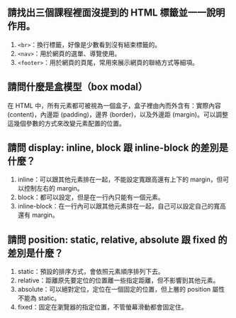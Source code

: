 ## 請找出三個課程裡面沒提到的 HTML 標籤並一一說明作用。
1. `<br>`：換行標籤，好像是少數看到沒有結束標籤的。
2. `<nav>`：用於網頁的選單、導覽使用。
3. `<footer>`：用於網頁的頁尾，常用來展示網頁的聯絡方式等細項。

## 請問什麼是盒模型（box modal）
在 HTML 中，所有元素都可被視為一個盒子，盒子裡由內而外含有：實際內容 (content)，內邊距 (padding)，邊界 (border)，以及外邊距 (margin)。可以調整這幾個參數的方式來改變元素配置的位置。

## 請問 display: inline, block 跟 inline-block 的差別是什麼？
1. inline：可以跟其他元素排在一起，不能設定寬跟高還有上下的 margin，但可以控制左右的 margin。
2. block：都可以設定，但是在一行內只能有一個元素。
3. inline-block：在一行內可以跟其他元素排在一起，自己可以設定自己的寬高還有 margin。


## 請問 position: static, relative, absolute 跟 fixed 的差別是什麼？
1. static：預設的排序方式，會依照元素順序排列下去。
2. relative：距離原先要定位的位置離一些指定距離，但不影響到其他元素。
3. absolute：可以絕對定位，定位在一個固定的位置，但上層的 position 屬性不能為 static。
4. fixed：固定在瀏覽器的指定位置，不管螢幕滑動都會固定住。
